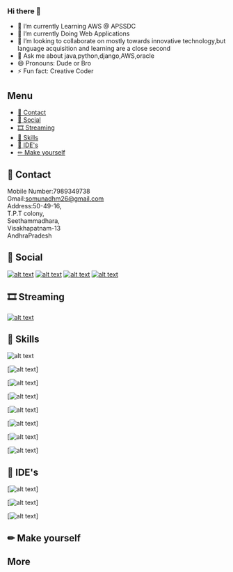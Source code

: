 ### Hi there 👋

<!--
**somnadh/somnadh** is a ✨ _special_ ✨ repository because its `README.md` (this file) appears on your GitHub profile.
-->

- 🔭 I’m currently Learning AWS @ APSSDC
- 🌱 I’m currently Doing Web Applications
- 👯 I’m looking to collaborate on mostly towards innovative technology,but language acquisition and learning are a close second
- 💬 Ask me about java,python,django,AWS,oracle
- 😄 Pronouns: Dude or Bro
- ⚡ Fun fact: Creative Coder


## Menu
- [📱 Contact](#-contact)
- [👨 Social](#-social)
- [🎞 Streaming](#-streaming)
- [🚀 Skills](#-skills)
- [🐸 IDE's](#-IDE's)
- [✏ Make yourself](#-make-yourself)

## 📱 Contact
Mobile Number:7989349738<br/>
Gmail:somunadhm26@gmail.com<br/>
Address:50-49-16,<br/>
T.P.T colony,<br/>
Seethammadhara,<br/>
Visakhapatnam-13<br/>
AndhraPradesh




## 👨 Social

[![alt text][1.1]][1]
[![alt text][2.1]][2]
[![alt text][3.1]][3]
[![alt text][4.1]][4]



<!-- links to social media icons -->
<!-- no need to change these -->

<!-- icons with padding -->

[1.1]: http://i.imgur.com/tXSoThF.png (twitter icon with padding)
[2.1]: http://i.imgur.com/P3YfQoD.png (facebook icon with padding)
[3.1]:https://img.icons8.com/android/24/000000/linkedin.png (linkedin)
[4.1]: http://i.imgur.com/0o48UoR.png (github icon with padding)

<!-- icons without padding -->

[1]: https://twitter.com/Somnadh5
[2]: https://www.facebook.com/somnadh.kinthada.9
[3]: https://www.linkedin.com/in/somunadham-kinthada-02b6991a8/
[4]: https://github.com/somnadh

## 🎞 Streaming 

[![alt text][5.1]][5]

[5.1]:https://img.icons8.com/ios/35/000000/youtube-squared.png

[5]: https://www.youtube.com/channel/UCcqqcxR_5hQaQtrI7D7MpNQ

## 🚀 Skills 

![alt text][7.1]

[6.1]:https://img.icons8.com/ios/50/000000/circled-c.png

[![alt text][7.1]]

[7.1]: https://img.icons8.com/ios/50/000000/java-coffee-cup-logo.png

[![alt text][8.1]]

[8.1]: https://img.icons8.com/ios-filled/50/000000/html-5.png

[![alt text][9.1]]

[9.1]: https://img.icons8.com/material-outlined/26/000000/jsp.png

[![alt text][10.1]]

[10.1]: https://img.icons8.com/ios/50/000000/python.png

[![alt text][11.1]]

[11.1]: https://img.icons8.com/ios-filled/50/000000/django.png

[![alt text][12.1]]

[12.1]: https://img.icons8.com/material/24/000000/oracle-logo.png

[![alt text][13.1]]

[13.1]:https://img.icons8.com/ios-filled/50/000000/postgreesql.png

## 🐸 IDE's 

[![alt text][14.1]]

[14.1]: https://img.icons8.com/windows/32/000000/netbeans.png

[![alt text][15.1]]

[15.1]:https://img.icons8.com/windows/32/000000/java-eclipse.png

[![alt text][16.1]]

[16.1]:https://img.icons8.com/ios-filled/50/000000/visual-studio-logo.png



## ✏ Make yourself 



## More



